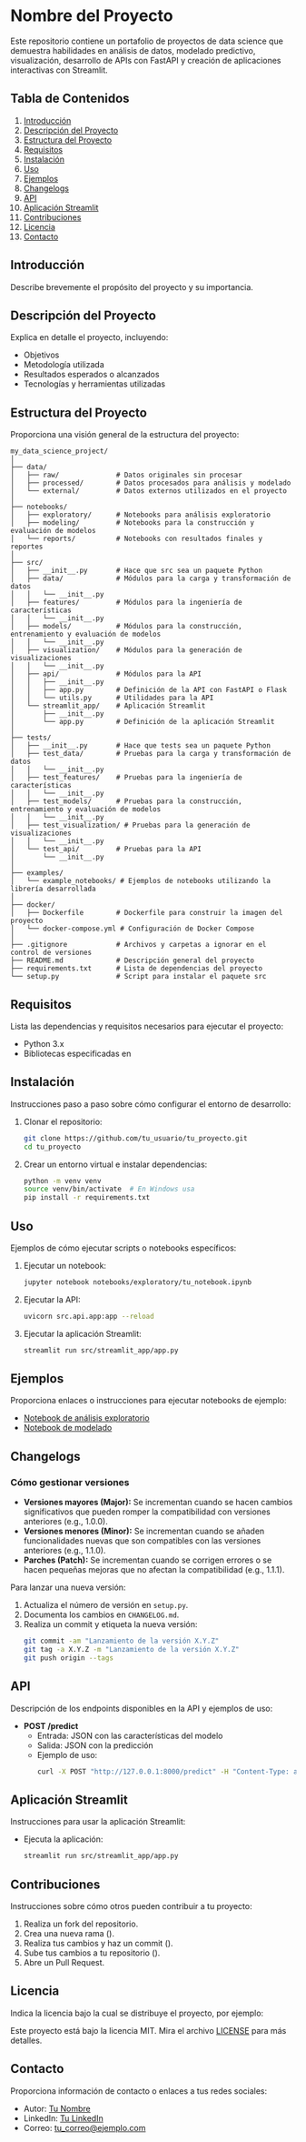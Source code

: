 # Nombre del Proyecto

Este repositorio contiene un portafolio de proyectos de data science que demuestra habilidades en análisis de datos, modelado predictivo, visualización, desarrollo de APIs con FastAPI y creación de aplicaciones interactivas con Streamlit.

## Tabla de Contenidos

1. [Introducción](#introducción)
2. [Descripción del Proyecto](#descripción-del-proyecto)
3. [Estructura del Proyecto](#estructura-del-proyecto)
4. [Requisitos](#requisitos)
5. [Instalación](#instalación)
6. [Uso](#uso)
7. [Ejemplos](#ejemplos)
8. [Changelogs](#changelogs)
9. [API](#api)
10. [Aplicación Streamlit](#aplicación-streamlit)
11. [Contribuciones](#contribuciones)
12. [Licencia](#licencia)
13. [Contacto](#contacto)

## Introducción

Describe brevemente el propósito del proyecto y su importancia.

## Descripción del Proyecto

Explica en detalle el proyecto, incluyendo:

- Objetivos
- Metodología utilizada
- Resultados esperados o alcanzados
- Tecnologías y herramientas utilizadas

## Estructura del Proyecto

Proporciona una visión general de la estructura del proyecto:

```
my_data_science_project/
│
├── data/
│   ├── raw/              # Datos originales sin procesar
│   ├── processed/        # Datos procesados para análisis y modelado
│   └── external/         # Datos externos utilizados en el proyecto
│
├── notebooks/
│   ├── exploratory/      # Notebooks para análisis exploratorio
│   ├── modeling/         # Notebooks para la construcción y evaluación de modelos
│   └── reports/          # Notebooks con resultados finales y reportes
│
├── src/
│   ├── __init__.py       # Hace que src sea un paquete Python
│   ├── data/             # Módulos para la carga y transformación de datos
│   │   └── __init__.py
│   ├── features/         # Módulos para la ingeniería de características
│   │   └── __init__.py
│   ├── models/           # Módulos para la construcción, entrenamiento y evaluación de modelos
│   │   └── __init__.py
│   ├── visualization/    # Módulos para la generación de visualizaciones
│   │   └── __init__.py
│   ├── api/              # Módulos para la API
│   │   ├── __init__.py
│   │   ├── app.py        # Definición de la API con FastAPI o Flask
│   │   └── utils.py      # Utilidades para la API
│   └── streamlit_app/    # Aplicación Streamlit
│       ├── __init__.py
│       └── app.py        # Definición de la aplicación Streamlit
│
├── tests/
│   ├── __init__.py       # Hace que tests sea un paquete Python
│   ├── test_data/        # Pruebas para la carga y transformación de datos
│   │   └── __init__.py
│   ├── test_features/    # Pruebas para la ingeniería de características
│   │   └── __init__.py
│   ├── test_models/      # Pruebas para la construcción, entrenamiento y evaluación de modelos
│   │   └── __init__.py
│   ├── test_visualization/ # Pruebas para la generación de visualizaciones
│   │   └── __init__.py
│   └── test_api/         # Pruebas para la API
│       └── __init__.py
│
├── examples/
│   └── example_notebooks/ # Ejemplos de notebooks utilizando la librería desarrollada
│
├── docker/
│   ├── Dockerfile        # Dockerfile para construir la imagen del proyecto
│   └── docker-compose.yml # Configuración de Docker Compose
│
├── .gitignore            # Archivos y carpetas a ignorar en el control de versiones
├── README.md             # Descripción general del proyecto
├── requirements.txt      # Lista de dependencias del proyecto
└── setup.py              # Script para instalar el paquete src
```

## Requisitos

Lista las dependencias y requisitos necesarios para ejecutar el proyecto:

- Python 3.x
- Bibliotecas especificadas en 

## Instalación

Instrucciones paso a paso sobre cómo configurar el entorno de desarrollo:

1. Clonar el repositorio:
   ```bash
   git clone https://github.com/tu_usuario/tu_proyecto.git
   cd tu_proyecto
   ```

2. Crear un entorno virtual e instalar dependencias:
   ```bash
   python -m venv venv
   source venv/bin/activate  # En Windows usa 
   pip install -r requirements.txt
   ```

## Uso

Ejemplos de cómo ejecutar scripts o notebooks específicos:

1. Ejecutar un notebook:
   ```bash
   jupyter notebook notebooks/exploratory/tu_notebook.ipynb
   ```

2. Ejecutar la API:
   ```bash
   uvicorn src.api.app:app --reload
   ```

3. Ejecutar la aplicación Streamlit:
   ```bash
   streamlit run src/streamlit_app/app.py
   ```

## Ejemplos

Proporciona enlaces o instrucciones para ejecutar notebooks de ejemplo:

- [Notebook de análisis exploratorio](notebooks/exploratory/example_notebook.ipynb)
- [Notebook de modelado](notebooks/modeling/example_notebook.ipynb)

## Changelogs

### Cómo gestionar versiones

- **Versiones mayores (Major):** Se incrementan cuando se hacen cambios significativos que pueden romper la compatibilidad con versiones anteriores (e.g., 1.0.0).
- **Versiones menores (Minor):** Se incrementan cuando se añaden funcionalidades nuevas que son compatibles con las versiones anteriores (e.g., 1.1.0).
- **Parches (Patch):** Se incrementan cuando se corrigen errores o se hacen pequeñas mejoras que no afectan la compatibilidad (e.g., 1.1.1).

Para lanzar una nueva versión:

1. Actualiza el número de versión en `setup.py`.
2. Documenta los cambios en `CHANGELOG.md`.
3. Realiza un commit y etiqueta la nueva versión:
   ```bash
   git commit -am "Lanzamiento de la versión X.Y.Z"
   git tag -a X.Y.Z -m "Lanzamiento de la versión X.Y.Z"
   git push origin --tags
   ```

## API

Descripción de los endpoints disponibles en la API y ejemplos de uso:

- **POST /predict**
  - Entrada: JSON con las características del modelo
  - Salida: JSON con la predicción
  - Ejemplo de uso:
    ```bash
    curl -X POST "http://127.0.0.1:8000/predict" -H "Content-Type: application/json" -d '{"feature1": 1.0, "feature2": 2.0, "feature3": 3.0}'
    ```

## Aplicación Streamlit

Instrucciones para usar la aplicación Streamlit:

- Ejecuta la aplicación:
  ```bash
  streamlit run src/streamlit_app/app.py
  ```

## Contribuciones

Instrucciones sobre cómo otros pueden contribuir a tu proyecto:

1. Realiza un fork del repositorio.
2. Crea una nueva rama ().
3. Realiza tus cambios y haz un commit ().
4. Sube tus cambios a tu repositorio ().
5. Abre un Pull Request.

## Licencia

Indica la licencia bajo la cual se distribuye el proyecto, por ejemplo:

Este proyecto está bajo la licencia MIT. Mira el archivo [LICENSE](LICENSE) para más detalles.

## Contacto

Proporciona información de contacto o enlaces a tus redes sociales:

- Autor: [Tu Nombre](https://tu-enlace)
- LinkedIn: [Tu LinkedIn](https://linkedin.com/in/miguelangelrodenas)
- Correo: tu_correo@ejemplo.com
